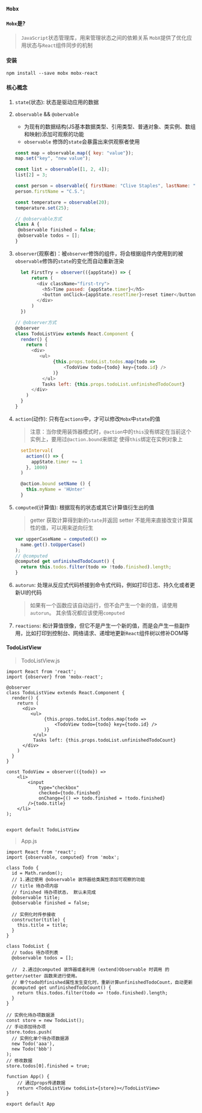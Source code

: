 ### `Mobx`
#### `Mobx`是? 
> `JavaScript`状态管理库，用来管理状态之间的依赖关系
> `MobX`提供了优化应用状态与`React`组件同步的机制

#### 安装
  `npm install --save mobx mobx-react`

#### 核心概念
  1. `state`(状态): 状态是驱动应用的数据
      
  2. `observable` && `@obervable`

       * 为现有的数据结构(JS基本数据类型、引用类型、普通对象、类实例、数组和映射)添加可观察的功能
       * `observable` 修饰的`state`会暴露出来供观察者使用

       ```javascript
       const map = observable.map({ key: "value"});
       map.set("key", "new value");
       
       const list = observable([1, 2, 4]);
       list[2] = 3;
       
       const person = observable({ firstName: "Clive Staples", lastName: "Lewis" });
       person.firstName = "C.S.";
       
       const temperature = observable(20);
       temperature.set(25);
       
       // @observable方式
       class A {
        @observable finished = false;
        @observable todos = [];   
       }
       ```

  3. `observer`(观察者)：被`observer`修饰的组件，将会根据组件内使用到的被`observable`修饰的`state`的变化而自动重新渲染
      ```javascript
        let FirstTry = observer(({appState}) => {
            return (
              <div className="first-try">
                <h5>Time passed: {appState.timer}</h5>
                <button onClick={appState.resetTimer}>reset timer</button>
              </div>
            )
        })
      
      // @observer方式
      @observer
      class TodoListView extends React.Component {
        render() {
          return (
            <div>
               <ul>
                    {this.props.todoList.todos.map(todo => 
                        <TodoView todo={todo} key={todo.id} />
                    )}
                </ul>
                Tasks left: {this.props.todoList.unfinishedTodoCount}
            </div>
          )
        }
      }
      ```

  4. `action`(动作): 只有在`actions`中，才可以修改`Mobx`中`state`的值

     > 注意：当你使用装饰器模式时，`@action`中的`this`没有绑定在当前这个实例上，要用过`@action.bound`来绑定 使得`this`绑定在实例对象上

      ```javascript
        setInterval(
          action(() => {
            appState.timer += 1
          }, 1000)
        )
     
        @action.bound setName () {
          this.myName = 'HUnter'
        }
      ```

  5. `computed`(计算值): 根据现有的状态或其它计算值衍生出的值

     > getter 获取计算得到新的`state`并返回
     > setter 不能用来直接改变计算属性的值，可以用来逆向衍生

      ```javascript
     var upperCaseName = computed(() =>
        name.get().toUpperCase()
     );
     // @computed
     @computed get unfinishedTodoCount() {
        return this.todos.filter(todo => !todo.finished).length;
     }
      ```

  6. `autorun`: 处理从反应式代码桥接到命令式代码，例如打印日志、持久化或者更新UI的代码

     > 如果有一个函数应该自动运行，但不会产生一个新的值，请使用`autorun`。 其余情况都应该使用`computed`

  7. `reactions`: 和计算值很像，但它不是产生一个新的值，而是会产生一些副作用，比如打印到控制台、网络请求、递增地更新`React`组件树以修补DOM等



#### TodoListView

> TodoListView.js

```react
import React from 'react';
import {observer} from 'mobx-react';

@observer
class TodoListView extends React.Component {
  render() {
    return (
      <div>
         <ul>
              {this.props.todoList.todos.map(todo => 
                  <TodoView todo={todo} key={todo.id} />
              )}
          </ul>
          Tasks left: {this.props.todoList.unfinishedTodoCount}
      </div>
    )
  }
}

const TodoView = observer(({todo}) => 
    <li>
        <input
            type="checkbox"
            checked={todo.finished}
            onChange={() => todo.finished = !todo.finished}
        />{todo.title}
    </li>
);


export default TodoListView
```

> App.js

```react
import React from 'react';
import {observable, computed} from 'mobx';

class Todo {
  id = Math.random();
  // 1.通过使用 @observable 装饰器给类属性添加可观察的功能
  // title 待办项内容
  // finished 待办项状态， 默认未完成
  @observable title;
  @observable finished = false;
	
  // 实例化时传参接收
  constructor(title) {
    this.title = title;
  }
}

class TodoList {
  // todos 待办项列表
  @observable todos = [];
  
  //  2.通过@computed 装饰器或者利用 (extend)Observable 时调用 的getter/setter 函数来进行使用。
  // 单个todo的finished属性发生变化时，重新计算unfinishedTodoCount，自动更新
  @computed get unfinishedTodoCount() {
    return this.todos.filter(todo => !todo.finished).length;
  }
}

// 实例化待办项数据源
const store = new TodoList();
// 手动添加待办项
store.todos.push(
  // 实例化单个待办项数据源
  new Todo('aaa'),
  new Todo('bbb')
);
// 修改数据
store.todos[0].finished = true;

function App() {
    // 通过props传递数据
    return <TodoListView todoList={store}></TodoListView>
}

export default App
```



